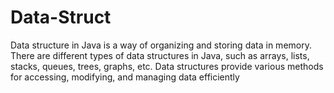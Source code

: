 # Data-Struct
Data structure in Java is a way of organizing and storing data in memory. There are different types of data structures in Java, such as arrays, lists, stacks, queues, trees, graphs, etc. Data structures provide various methods for accessing, modifying, and managing data efficiently
